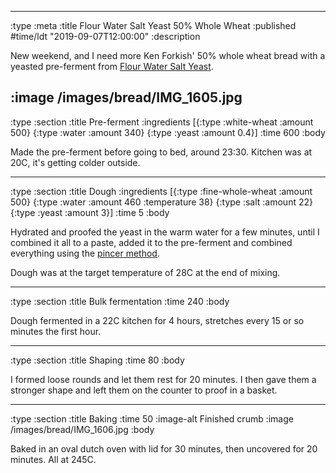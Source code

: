 --------------------------------------------------------------------------------
:type :meta
:title Flour Water Salt Yeast 50% Whole Wheat
:published #time/ldt "2019-09-07T12:00:00"
:description

New weekend, and I need more Ken Forkish' 50% whole wheat bread with a yeasted
pre-ferment from [Flour Water Salt
Yeast](https://kensartisan.com/flour-water-salt-yeast/).

:image /images/bread/IMG_1605.jpg
--------------------------------------------------------------------------------
:type :section
:title Pre-ferment
:ingredients
[{:type :white-wheat :amount 500}
 {:type :water :amount 340}
 {:type :yeast :amount 0.4}]
:time 600
:body

Made the pre-ferment before going to bed, around 23:30. Kitchen was at 20C, it's
getting colder outside.

--------------------------------------------------------------------------------
:type :section
:title Dough
:ingredients
[{:type :fine-whole-wheat :amount 500}
 {:type :water :amount 460 :temperature 38}
 {:type :salt :amount 22}
 {:type :yeast :amount 3}]
:time 5
:body

Hydrated and proofed the yeast in the warm water for a few minutes, until I
combined it all to a paste, added it to the pre-ferment and combined everything
using the [pincer method](https://www.youtube.com/watch?v=HoY7CPw0E1s).

Dough was at the target temperature of 28C at the end of mixing.

--------------------------------------------------------------------------------
:type :section
:title Bulk fermentation
:time 240
:body

Dough fermented in a 22C kitchen for 4 hours, stretches every 15 or so minutes
the first hour.

--------------------------------------------------------------------------------
:type :section
:title Shaping
:time 80
:body

I formed loose rounds and let them rest for 20 minutes. I then gave them a
stronger shape and left them on the counter to proof in a basket.

--------------------------------------------------------------------------------
:type :section
:title Baking
:time 50
:image-alt Finished crumb
:image /images/bread/IMG_1606.jpg
:body

Baked in an oval dutch oven with lid for 30 minutes, then uncovered for 20
minutes. All at 245C.
